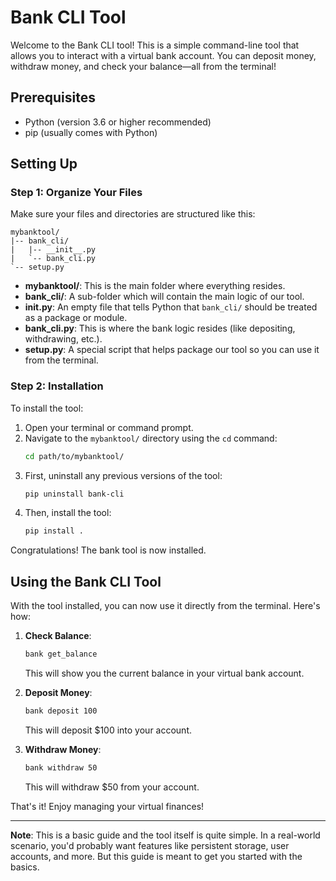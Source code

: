 # Bank CLI Tool

Welcome to the Bank CLI tool! This is a simple command-line tool that allows you to interact with a virtual bank account. You can deposit money, withdraw money, and check your balance—all from the terminal!

## Prerequisites

- Python (version 3.6 or higher recommended)
- pip (usually comes with Python)

## Setting Up

### Step 1: Organize Your Files

Make sure your files and directories are structured like this:

```
mybanktool/
|-- bank_cli/
|   |-- __init__.py
|   `-- bank_cli.py
`-- setup.py
```

- **mybanktool/**: This is the main folder where everything resides.
- **bank_cli/**: A sub-folder which will contain the main logic of our tool.
- ****init**.py**: An empty file that tells Python that `bank_cli/` should be treated as a package or module.
- **bank_cli.py**: This is where the bank logic resides (like depositing, withdrawing, etc.).
- **setup.py**: A special script that helps package our tool so you can use it from the terminal.

### Step 2: Installation

To install the tool:

1. Open your terminal or command prompt.
2. Navigate to the `mybanktool/` directory using the `cd` command:
   ```bash
   cd path/to/mybanktool/
   ```
3. First, uninstall any previous versions of the tool:
   ```bash
   pip uninstall bank-cli
   ```
4. Then, install the tool:
   ```bash
   pip install .
   ```

Congratulations! The bank tool is now installed.

## Using the Bank CLI Tool

With the tool installed, you can now use it directly from the terminal. Here's how:

1. **Check Balance**:

   ```bash
   bank get_balance
   ```

   This will show you the current balance in your virtual bank account.

2. **Deposit Money**:

   ```bash
   bank deposit 100
   ```

   This will deposit $100 into your account.

3. **Withdraw Money**:
   ```bash
   bank withdraw 50
   ```
   This will withdraw $50 from your account.

That's it! Enjoy managing your virtual finances!

---

**Note**: This is a basic guide and the tool itself is quite simple. In a real-world scenario, you'd probably want features like persistent storage, user accounts, and more. But this guide is meant to get you started with the basics.
